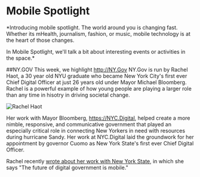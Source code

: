 # Mobile Spotlight

*Introducing mobile spotlight.  The world around you is changing fast.  Whether its mHealth, journalism, fashion, or music, mobile technology is at the heart of those changes. 

In Mobile Spotlight, we'll talk a bit about interesting events or activities in the space.*

##NY.GOV
This week, we highlight http://NY.Gov  NY.Gov is run by Rachel Haot, a 30 year old NYU graduate who became New York City's first ever Chief Digital Officer at just 26 years old under Mayor Michael Bloomberg.  Rachel is a powerful example of how young people are playing a larger role than any time in hisotry in driving societal change.

![Rachel Haot](http://1.bp.blogspot.com/-QeW0jsIP9Cw/US0na1jIDII/AAAAAAAAAU4/5AHfvz6V8U8/s1600/rachel_haot_with_phone.png)

Her work with Mayor Bloomberg, https://NYC.Digital, helped create a more nimble, responsive, and communicative government that played an especially critical role in connecting New Yorkers in need with resources during hurricane Sandy.  Her work at NYC.Digital laid the groundwork for her appointment by governor Cuomo as New York State's first ever Chief Digital Officer.

Rachel recently [wrote about her work with New York State](http://https://medium.com/@rachelhaot/what-ny-gov-taught-us-about-service-design-284e507a2e75), in which she says "The future of digital government is mobile."



